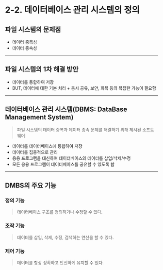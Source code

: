 # 2-2. 데이터베이스 관리 시스템의 정의

## 파일 시스템의 문제점
- 데이터 중복성
- 데이터 종속성

<hr>

## 파일 시스템의 1차 해결 방안
- 데이터를 통합하여 저장
- BUT, 데이터에 대한 기본 처리 + 동시 공유, 보안, 회복 등의 복잡한 기능이 필요함

<hr>

## 데이터베이스 관리 시스템(DBMS: DataBase Management System)
> 파일 시스템의 데이터 중복과 데이터 종속 문제를 해결하기 위해 제시된 소프트웨어

- 데이터를 데이터베이스에 통합하여 저장 
- 데이터를 집중적으로 관리
- 응용 프로그램을 대신하여 데이터베이스의 데이터를 삽입/삭제/수정
- 모든 응용 프로그램이 데이터베이스를 공유할 수 있도록 함

<hr>

## DMBS의 주요 기능

### 정의 기능
> 데이터베이스 구조를 정의하거나 수정할 수 있다.

### 조작 기능
> 데이터를 삽입, 삭제, 수정, 검색하는 연산을 할 수 있다.

### 제어 기능
> 데이터를 항상 정확하고 안전하게 유지할 수 있다.
